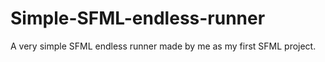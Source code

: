 # Simple-SFML-endless-runner

A very simple SFML endless runner made by me as my first SFML project.
